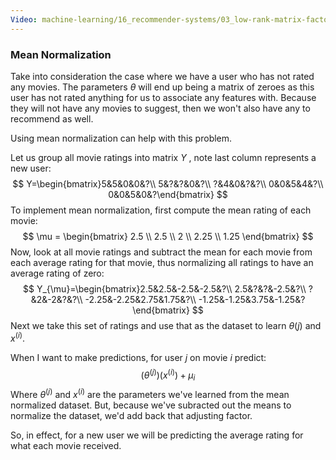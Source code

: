 ```yaml
---
Video: machine-learning/16_recommender-systems/03_low-rank-matrix-factorization/02_implementational-detail-mean-normalization.mp4
---
```


### Mean Normalization

Take into consideration the case where we have a user who has not rated any movies.  The  parameters $\theta$ will end up being a matrix of zeroes as this user has not rated anything for us to associate any features with. Because they will not have any movies to suggest, then we won't also have any to recommend as well.

Using mean normalization can help with this problem. 

Let us group all movie ratings into matrix $Y$ , note last column represents a new user:
$$
Y=\begin{bmatrix}5&5&0&0&?\\ 5&?&?&0&?\\ ?&4&0&?&?\\ 0&0&5&4&?\\ 0&0&5&0&?\end{bmatrix}
$$
To implement mean normalization, first compute the mean rating of each movie:
$$
\mu = \begin{bmatrix} 2.5 \\ 2.5 \\ 2 \\ 2.25 \\ 1.25 \end{bmatrix}
$$
Now, look at all movie ratings and subtract the mean for each movie from each average rating for that movie, thus normalizing all ratings to have an average rating of zero:
$$
Y_{\mu}=\begin{bmatrix}2.5&2.5&-2.5&-2.5&?\\ 2.5&?&?&-2.5&?\\ ?&2&-2&?&?\\ -2.25&-2.25&2.75&1.75&?\\ -1.25&-1.25&3.75&-1.25&?\end{bmatrix}
$$
Next we take this set of ratings and use that as the dataset to learn $\theta{(j)}$ and $x^{(i)}$.

When I want to make predictions, for user $j$ on movie $i$ predict:
$$
(\theta^{(j)})(x^{(i)})+\mu_i
$$
Where $\theta^{(j)}$ and $x^{(i)}$ are the parameters we've learned from the mean normalized dataset.  But, because we've subracted out the means to normalize the dataset, we'd add back that adjusting factor.

So, in effect, for a new user we will be predicting the average rating for what each movie received.
